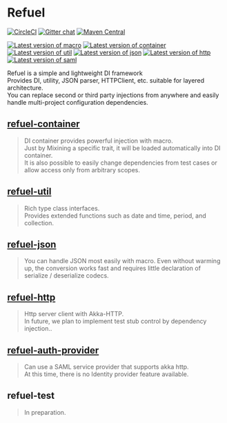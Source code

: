 # Refuel

[![CircleCI](https://circleci.com/gh/giiita/refuel/tree/master.svg?style=svg)](https://circleci.com/gh/giiita/refuel/tree/master)
[![Gitter chat](https://badges.gitter.im/Join%20Chat.svg)](https://gitter.im/phylage/refuel)
[![Maven Central](https://maven-badges.herokuapp.com/maven-central/com.phylage/refuel-container_2.12/badge.svg)](https://search.maven.org/artifact/com.phylage/refuel-container_2.12)

[![Latest version of macro](https://index.scala-lang.org/giiita/refuel/refuel-macro/latest.svg)](https://index.scala-lang.org/giiita/refuel/refuel-macro)
[![Latest version of container](https://index.scala-lang.org/giiita/refuel/refuel-container/latest.svg)](https://index.scala-lang.org/giiita/refuel/refuel-container)
[![Latest version of util](https://index.scala-lang.org/giiita/refuel/refuel-util/latest.svg)](https://index.scala-lang.org/giiita/refuel/refuel-util)
[![Latest version of json](https://index.scala-lang.org/giiita/refuel/refuel-json/latest.svg)](https://index.scala-lang.org/giiita/refuel/refuel-json)
[![Latest version of http](https://index.scala-lang.org/giiita/refuel/refuel-http/latest.svg)](https://index.scala-lang.org/giiita/refuel/refuel-http)
[![Latest version of saml](https://index.scala-lang.org/giiita/refuel/refuel-auth-provider/latest.svg)](https://index.scala-lang.org/giiita/refuel/refuel-saml-provider)

Refuel is a simple and lightweight DI framework<br/>
Provides DI, utility, JSON parser, HTTPClient, etc. suitable for layered architecture.<br/>
You can replace second or third party injections from anywhere and easily handle multi-project configuration dependencies.



## [refuel-container](https://github.com/giiita/refuel/tree/master/refuel-container)

> DI container provides powerful injection with macro.<br/>
> Just by Mixining a specific trait, it will be loaded automatically into DI container.<br/>
> It is also possible to easily change dependencies from test cases or allow access only from arbitrary scopes.<br/>

## [refuel-util](https://github.com/giiita/refuel/tree/master/refuel-util)

> Rich type class interfaces.<br/>
> Provides extended functions such as date and time, period, and collection.

## [refuel-json](https://github.com/giiita/refuel/tree/master/refuel-json)

> You can handle JSON most easily with macro.
> Even without warming up, the conversion works fast and requires little declaration of serialize / deserialize codecs.

## [refuel-http](https://github.com/giiita/refuel/tree/master/refuel-http)

> Http server client with Akka-HTTP.<br/>
> In future, we plan to implement test stub control by dependency injection..<br/>

## [refuel-auth-provider](https://github.com/giiita/refuel/tree/master/refuel-auth-provider)

> Can use a SAML service provider that supports akka http.<br/>
> At this time, there is no Identity provider feature available.<br/>

## refuel-test

> In preparation.
